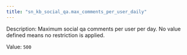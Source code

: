 ```yaml
---
title: "sn_kb_social_qa.max_comments_per_user_daily"
---
```


Description: Maximum social qa comments per user per day.
No value defined means no restriction is applied.

Value: `500`